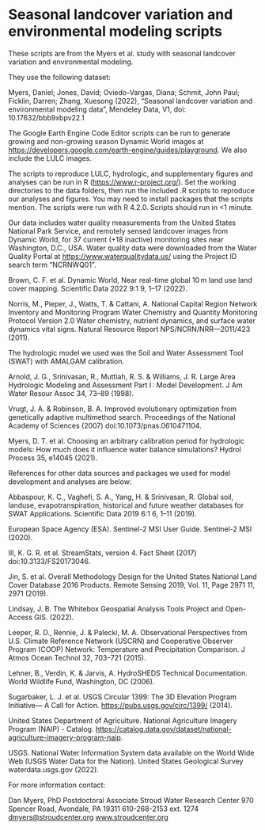 # Seasonal landcover variation and environmental modeling scripts

These scripts are from the Myers et al. study with seasonal landcover variation and environmental modeling.

They use the following dataset:

Myers, Daniel; Jones, David; Oviedo-Vargas, Diana; Schmit, John Paul; Ficklin, Darren; Zhang, Xuesong (2022), “Seasonal landcover variation and environmental modeling data”, Mendeley Data, V1, doi: 10.17632/bbb9xbpv22.1


The Google Earth Engine Code Editor scripts can be run to generate growing and non-growing season Dynamic World images at https://developers.google.com/earth-engine/guides/playground. We also include the LULC images.

The scripts to reproduce LULC, hydrologic, and supplementary figures and analyses can be run in R (https://www.r-project.org/). Set the working directories to the data folders, then run the included .R scripts to reproduce our analyses and figures. You may need to install packages that the scripts mention. The scripts were run with R 4.2.0. Scripts should run in <1 minute.

Our data includes water quality measurements from the United States National Park Service, and remotely sensed landcover images from Dynamic World, for 37 current (+18 inactive) monitoring sites near Washington, D.C., USA. Water quality data were downloaded from the Water Quality Portal at https://www.waterqualitydata.us/ using the Project ID search term “NCRNWQ01”.

Brown, C. F. et al. Dynamic World, Near real-time global 10 m land use land cover mapping. Scientific Data 2022 9:1 9, 1–17 (2022).

Norris, M., Pieper, J., Watts, T. & Cattani, A. National Capital Region Network Inventory and Monitoring Program Water Chemistry and Quantity Monitoring Protocol Version 2.0 Water chemistry, nutrient dynamics, and surface water dynamics vital signs. Natural Resource Report NPS/NCRN/NRR—2011/423 (2011).


The hydrologic model we used was the Soil and Water Assessment Tool (SWAT) with AMALGAM calibration.

Arnold, J. G., Srinivasan, R., Muttiah, R. S. & Williams, J. R. Large Area Hydrologic Modeling and Assessment Part I : Model Development. J Am Water Resour Assoc 34, 73–89 (1998).

Vrugt, J. A. & Robinson, B. A. Improved evolutionary optimization from genetically adaptive multimethod search. Proceedings of the National Academy of Sciences (2007) doi:10.1073/pnas.0610471104.

Myers, D. T. et al. Choosing an arbitrary calibration period for hydrologic models: How much does it influence water balance simulations? Hydrol Process 35, e14045 (2021).


References for other data sources and packages we used for model development and analyses are below:

Abbaspour, K. C., Vaghefi, S. A., Yang, H. & Srinivasan, R. Global soil, landuse, evapotranspiration, historical and future weather databases for SWAT Applications. Scientific Data 2019 6:1 6, 1–11 (2019).

European Space Agency (ESA). Sentinel-2 MSI User Guide. Sentinel-2 MSI (2020).

III, K. G. R. et al. StreamStats, version 4. Fact Sheet (2017) doi:10.3133/FS20173046.

Jin, S. et al. Overall Methodology Design for the United States National Land Cover Database 2016 Products. Remote Sensing 2019, Vol. 11, Page 2971 11, 2971 (2019).

Lindsay, J. B. The Whitebox Geospatial Analysis Tools Project and Open-Access GIS. (2022).

Leeper, R. D., Rennie, J. & Palecki, M. A. Observational Perspectives from U.S. Climate Reference Network (USCRN) and Cooperative Observer Program (COOP) Network: Temperature and Precipitation Comparison. J Atmos Ocean Technol 32, 703–721 (2015).

Lehner, B., Verdin, K. & Jarvis, A. HydroSHEDS Technical Documentation. World Wildlife Fund, Washington, DC (2006).

Sugarbaker, L. J. et al. USGS Circular 1399: The 3D Elevation Program Initiative— A Call for Action. https://pubs.usgs.gov/circ/1399/ (2014).

United States Department of Agriculture. National Agriculture Imagery Program (NAIP) - Catalog. https://catalog.data.gov/dataset/national-agriculture-imagery-program-naip.

USGS. National Water Information System data available on the World Wide Web (USGS Water Data for the Nation). United States Geological Survey waterdata.usgs.gov (2022).


For more information contact:

Dan Myers, PhD
Postdoctoral Associate
Stroud Water Research Center
970 Spencer Road, Avondale, PA 19311
610-268-2153 ext. 1274
dmyers@stroudcenter.org
www.stroudcenter.org 

